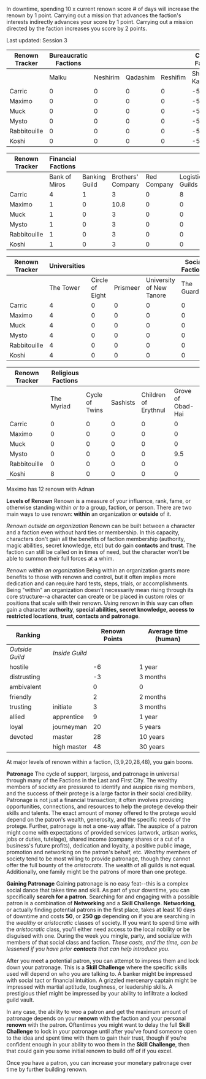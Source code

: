 
In downtime, spending 10 x current renown score # of days will increase the renown by 1 point.
Carrying out a mission that advances the faction's interests indirectly advances your score by 1 point.
Carrying out a mission directed by the faction increases you score by 2 points.

Last updated: Session 3

| Renown Tracker | Bureaucratic Factions |          |          |          | Criminal Factions |               |
| -------------- | --------------------- | -------- | -------- | -------- | ----------------- | ------------- |
|                | Malku                 | Neshirim | Qadashim | Reshifim | Shynedar-Kai      | Thieves Guild |
| Carric         | 0                     | 0        | 0        | 0        | -50                | 0             |
| Maximo         | 0                     | 0        | 0        | 0        | -50                | 0             |
| Muck           | 0                     | 0        | 0        | 0        | -50                | 0             |
| Mysto          | 0                     | 0        | 0        | 0        | -50                | 0             |
| Rabbitouille   | 0                     | 0        | 0        | 0        | -50                | 0             |
| Koshi         | 0                     | 0        | 0        | 0        | -50                 | 0             |

| Renown Tracker | Financial Factions |               |                   |             |                  |             |
| -------------- | ------------------ | ------------- | ----------------- | ----------- | ---------------- | ----------- |
|                | Bank of Miros      | Banking Guild | Brothers' Company | Red Company | Logistics Guilds | Incantators |
| Carric         | 4                  | 1             | 3                 | 0           | 8                | 0           | 
| Maximo         | 1                  | 0             | 10.8                 | 0           | 0                | 0           |
| Muck           | 1                  | 0             | 3                 | 0           | 0                | 0           |
| Mysto          | 1                  | 0             | 3                 | 0           | 0                | 0           |
| Rabbitouille   | 1                  | 0             | 3                 | 0           | 0                | 0           |
| Koshi          | 1                  | 0             | 3                 | 0           | 0                | 0           |

| Renown Tracker | Universities |                 |          |                          | Social Factions |            |
| -------------- | ------------ | --------------- | -------- | ------------------------ | --------------- | ---------- |
|                | The Tower    | Circle of Eight | Prismeer | University of New Tanore | The Guard       | Fire Watch |
| Carric         | 4            | 0               | 0        | 0                        | 0               | 0          |
| Maximo         | 4            | 0               | 0        | 0                        | 0               | 0          |
| Muck           | 4            | 0               | 0        | 0                        | 0               | 0          |
| Mysto          | 4            | 0               | 0        | 0                        | 0               | 0          |
| Rabbitouille   | 4            | 0               | 0        | 0                        | 0               | 0          | 
| Koshi          | 4            | 0               | 0        | 0                        | 0               | 0          |

| Renown Tracker | Religious Factions |                |          |                      |                   |
| -------------- | ------------------ | -------------- | -------- | -------------------- | ----------------- |
|                | The Myriad         | Cycle of Twins | Sashists | Children of Erythnul | Grove of Obad-Hai |
| Carric         | 0                  | 0              | 0        | 0                    | 0                 |
| Maximo         | 0                  | 0              | 0        | 0                    | 0                 |
| Muck           | 0                  | 0              | 0        | 0                    | 0                 |
| Mysto          | 0                  | 0              | 0        | 0                    | 9.5               |
| Rabbitouille   | 0                  | 0              | 0        | 0                    | 0                 |
| Koshi          | 8                  | 0              | 0        | 0                    | 0                 |


Maximo has 12 renown with Adnan

**Levels of Renown**
Renown is a measure of your influence, rank, fame, or otherwise standing within *or to* a group, faction, or person. There are two main ways to use renown: **within** an organization or **outside** of it.

*Renown outside an organization*
Renown can be built between a character and a faction even without hard ties or membership. In this capacity, characters don't gain all the benefits of faction membership (authority, magic abilities, secret knowledge, etc) but do gain **contacts** and **trust**. The faction can still be called on in times of need, but the character won't be able to summon their full forces at a whim.

*Renown within an organization*
Being within an organization grants more benefits to those with renown and control, but it often implies more dedication and can require hard tests, steps, trials, or accomplishments. Being "within" an organization doesn't necessarily mean rising through its core structure--a character can create or be placed in custom roles or positions that scale with their renown. Using renown in this way can often gain a character **authority**, **special abilities, secret knowledge, access to restricted locations**, **trust, contacts and** **patronage**.

| Ranking       |              | Renown Points | Average time (human) |
| ------------- | ------------ | ------------- | -------------------- |
| *Outside Guild* | *Inside Guild* |               |                      |
| hostile       |              | -6            | 1 year               |
| distrusting    |              | -3            | 3 months             |
| ambivalent    |              | 0             | 0                    |
| friendly       |              | 2             | 2 months             |
| trusting              | initiate     | 3             | 3 months             |
| allied      | apprentice   | 9             | 1 year               |
| loyal              | journeyman   | 20            | 5 years              |
| devoted              | master       | 28            | 10 years             |
|               | high master  | 48            | 30 years             |

At major levels of renown within a faction, (3,9,20,28,48), you gain boons.


**Patronage**
The cycle of support, largess, and patronage in universal through many of the Factions in the Last and First City. The wealthy members of society are pressured to identify and auspice rising members, and the success of their protege is a large factor in their social credibility. Patronage is not just a financial transaction; it often involves providing opportunities, connections, and resources to help the protege develop their skills and talents. The exact amount of money offered to the protege would depend on the patron's wealth, generosity, and the specific needs of the protege. Further, patronage is not a one-way affair. The auspice of a patron might come with expectations of provided services (artwork, artisan works, jobs or duties, tutelage), shared income (company shares or a cut of a business's future profits), dedication and loyalty, a positive public image, promotion and networking on the patron's behalf, etc.
*Wealthy* members of society tend to be most willing to provide patronage, though they cannot offer the full bounty of the *aristocrats*.
The wealth of all guilds is not equal. Additionally, one family might be the patrons of more than one protege.

**Gaining Patronage**
Gaining patronage is no easy feat--this is a complex social dance that takes time and skill.
As part of your downtime, you can specifically **search for a patron**.
Searching for and engaging with a possible patron is a combination of **Networking** and a **Skill Challenge**.
**Networking**, or actually finding potential patrons in the first place, takes at least 10 days of downtime and costs **50**, or **250 gp** depending on if you are searching in the *wealthy* or *aristocratic* classes of society. If you want to spend time with the *aristocratic* class, you'll either need access to the local nobility or be disguised with one. During the week you mingle, party, and socialize with members of that social class and faction. *These costs, and the time, can be lessened if you have prior **contacts** that can help introduce you*.

After you meet a potential patron, you can attempt to impress them and lock down your patronage. This is a **Skill Challenge** where the specific skills used will depend on who you are talking to. A banker might be impressed with social tact or financial intuition. A grizzled mercenary captain might be impressed with martial aptitude, toughness, or leadership skills. A prestigious thief might be impressed by your ability to infiltrate a locked guild vault.

In any case, the ability to woo a patron and get the maximum amount of patronage depends on your **renown** with the faction and your personal **renown** with the patron. Oftentimes you might want to delay the full **Skill Challenge** to lock in your patronage until after you've found someone open to the idea and spent time with them to gain their trust, though if you're confident enough in your ability to woo them in the **Skill Challenge**, then that could gain you some initial renown to build off of if you excel.

Once you have a patron, you can increase your monetary patronage over time by further building renown.